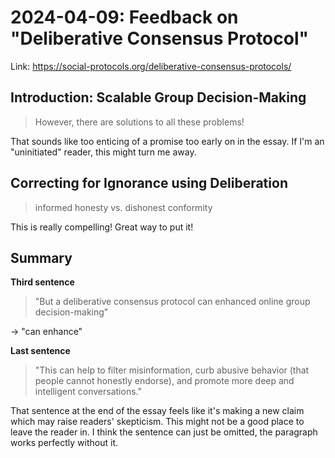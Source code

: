 # 2024-04-09: Feedback on "Deliberative Consensus Protocol"

Link: https://social-protocols.org/deliberative-consensus-protocols/

## Introduction: Scalable Group Decision-Making

>However, there are solutions to all these problems!

That sounds like too enticing of a promise too early on in the essay. If I'm an "uninitiated" reader, this might turn me away.


## Correcting for Ignorance using Deliberation

>informed honesty vs. dishonest conformity

This is really compelling! Great way to put it!


## Summary

**Third sentence**

>"But a deliberative consensus protocol can enhanced online group decision-making"

-> "can enhance"


**Last sentence**

>"This can help to filter misinformation, curb abusive behavior (that people cannot honestly endorse), and promote more deep and intelligent conversations."

That sentence at the end of the essay feels like it's making a new claim which may raise readers' skepticism. This might not be a good place to leave the reader in. I think the sentence can just be omitted, the paragraph works perfectly without it.

